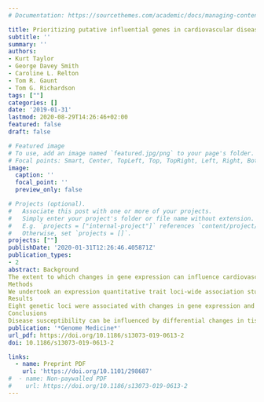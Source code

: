 ```yaml
---
# Documentation: https://sourcethemes.com/academic/docs/managing-content/

title: Prioritizing putative influential genes in cardiovascular disease susceptibility by applying tissue-specific Mendelian randomization
subtitle: ''
summary: ''
authors:
- Kurt Taylor
- George Davey Smith
- Caroline L. Relton
- Tom R. Gaunt
- Tom G. Richardson
tags: [""]
categories: []
date: '2019-01-31'
lastmod: 2020-08-29T14:26:46+02:00
featured: false
draft: false

# Featured image
# To use, add an image named `featured.jpg/png` to your page's folder.
# Focal points: Smart, Center, TopLeft, Top, TopRight, Left, Right, BottomLeft, Bottom, BottomRight.
image:
  caption: ''
  focal_point: ''
  preview_only: false

# Projects (optional).
#   Associate this post with one or more of your projects.
#   Simply enter your project's folder or file name without extension.
#   E.g. `projects = ["internal-project"]` references `content/project/deep-learning/index.md`.
#   Otherwise, set `projects = []`.
projects: [""]
publishDate: '2020-01-31T12:26:46.405871Z'
publication_types:
- 2
abstract: Background 
The extent to which changes in gene expression can influence cardiovascular disease risk across different tissue types has not yet been systematically explored. We have developed an analysis pipeline that integrates tissue-specific gene expression, Mendelian randomization and multiple-trait colocalization to develop functional mechanistic insight into the causal pathway from a genetic variant to a complex trait.  
Methods
We undertook an expression quantitative trait loci-wide association study to uncover genetic variants associated with both nearby gene expression and cardiovascular traits. Fine-mapping was performed to prioritize possible causal variants for detected associations. Two-sample Mendelian randomization (MR) was then applied using findings from genome-wide association studies (GWAS) to investigate whether changes in gene expression within certain tissue types may influence cardiovascular trait variation. We subsequently used Bayesian multiple-trait colocalization to further interrogate the findings and also gain insight into whether DNA methylation, as well as gene expression, may play a role in disease susceptibility. Finally, we applied our analysis pipeline genome-wide using summary statistics from large-scale GWAS.  
Results 
Eight genetic loci were associated with changes in gene expression and measures of cardiovascular function. Our MR analysis provided evidence of tissue-specific effects at multiple loci, of which the effects at the ADCY3 and FADS1 loci for body mass index and cholesterol, respectively, were particularly insightful. Multiple-trait colocalization uncovered evidence which suggested that changes in DNA methylation at the promoter region upstream of FADS1/TMEM258 may also affect cardiovascular trait variation along with gene expression. Furthermore, colocalization analyses uncovered evidence of tissue specificity between gene expression in liver tissue and cholesterol levels. Applying our pipeline genome-wide using summary statistics from GWAS uncovered 233 association signals at loci which represent promising candidates for further evaluation.  
Conclusions
Disease susceptibility can be influenced by differential changes in tissue-specific gene expression and DNA methylation. The approach undertaken in our study can be used to elucidate mechanisms in disease, as well as helping prioritize putative causal genes at associated loci where multiple nearby genes may be co-regulated. Future studies which continue to uncover quantitative trait loci for molecular traits across various tissue and cell types will further improve our capability to understand and prevent disease.
publication: '*Genome Medicine*'
url_pdf: https://doi.org/10.1186/s13073-019-0613-2
doi: 10.1186/s13073-019-0613-2

links:
  - name: Preprint PDF
    url: 'https://doi.org/10.1101/298687'
#  - name: Non-paywalled PDF
#    url: https://doi.org/10.1186/s13073-019-0613-2
---
```

